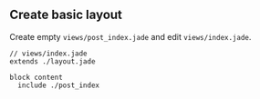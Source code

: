 ## Create basic layout

Create empty `views/post_index.jade` and edit `views/index.jade`.

```slim
// views/index.jade
extends ./layout.jade

block content
  include ./post_index
```
